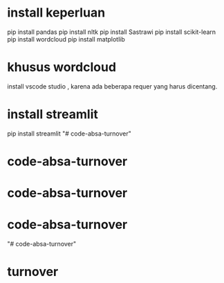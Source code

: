 # install keperluan
pip install pandas
pip install nltk
pip install Sastrawi
pip install scikit-learn
pip install wordcloud
pip install matplotlib

# khusus wordcloud
install vscode studio , karena ada beberapa requer yang harus dicentang.





# install streamlit
pip install streamlit
"# code-absa-turnover" 
# code-absa-turnover
# code-absa-turnover
# code-absa-turnover
"# code-absa-turnover" 
# turnover
